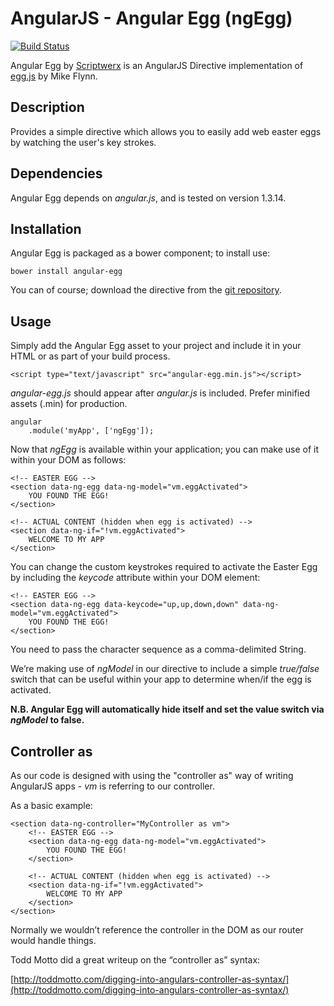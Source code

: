 # AngularJS - Angular Egg (ngEgg)

[![Build Status](https://travis-ci.org/scriptwerx/angular-egg.svg)](https://travis-ci.org/scriptwerx/angular-egg)

Angular Egg by [Scriptwerx](http://www.scriptwerx.io) is an AngularJS Directive implementation of [egg.js](https://github.com/mikeflynn/egg.js) by Mike Flynn.

## Description

Provides a simple directive which allows you to easily add web easter eggs by watching the user's key strokes.

## Dependencies

Angular Egg depends on *angular.js*, and is tested on version 1.3.14.

## Installation

Angular Egg is packaged as a bower component; to install use:

	bower install angular-egg

You can of course; download the directive from the [git repository](https://github.com/scriptwerx/angular-egg).

## Usage

Simply add the Angular Egg asset to your project and include it in your HTML or as part of your build process.

	<script type="text/javascript" src="angular-egg.min.js"></script>

*angular-egg.js* should appear after *angular.js* is included. Prefer minified assets (.min) for production.

	angular
	    .module('myApp', ['ngEgg']);

Now that *ngEgg* is available within your application; you can make use of it within your DOM as follows:

	<!-- EASTER EGG -->
	<section data-ng-egg data-ng-model="vm.eggActivated">
		YOU FOUND THE EGG!
	</section>
	
	<!-- ACTUAL CONTENT (hidden when egg is activated) -->
	<section data-ng-if="!vm.eggActivated">
		WELCOME TO MY APP
	</section>

You can change the custom keystrokes required to activate the Easter Egg by including the *keycode* attribute within your DOM element:

	<!-- EASTER EGG -->
	<section data-ng-egg data-keycode="up,up,down,down" data-ng-model="vm.eggActivated">
		YOU FOUND THE EGG!
	</section>

You need to pass the character sequence as a comma-delimited String.

We’re making use of *ngModel* in our directive to include a simple *true/false* switch that can be useful within your app to determine when/if the egg is activated.

**N.B. Angular Egg will automatically hide itself and set the value switch via *ngModel* to false.**

## Controller as

As our code is designed with using the "controller as" way of writing AngularJS apps - *vm* is referring to our controller.

As a basic example:

	<section data-ng-controller="MyController as vm">
		<!-- EASTER EGG -->
		<section data-ng-egg data-ng-model="vm.eggActivated">
			YOU FOUND THE EGG!
		</section>
	
		<!-- ACTUAL CONTENT (hidden when egg is activated) -->
		<section data-ng-if="!vm.eggActivated">
			WELCOME TO MY APP
		</section>
	</section>

Normally we wouldn’t reference the controller in the DOM as our router would handle things.

Todd Motto did a great writeup on the “controller as” syntax:

[http://toddmotto.com/digging-into-angulars-controller-as-syntax/](http://toddmotto.com/digging-into-angulars-controller-as-syntax/)
